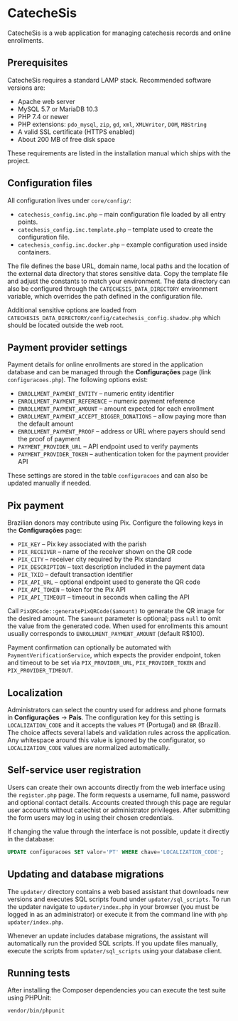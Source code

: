 # CatecheSis

CatecheSis is a web application for managing catechesis records and online enrollments.

## Prerequisites

CatecheSis requires a standard LAMP stack. Recommended software versions are:

- Apache web server
- MySQL 5.7 or MariaDB 10.3
- PHP 7.4 or newer
- PHP extensions: `pdo_mysql`, `zip`, `gd`, `xml`, `XMLWriter`, `DOM`, `MBString`
- A valid SSL certificate (HTTPS enabled)
- About 200 MB of free disk space

These requirements are listed in the installation manual which ships with the project.

## Configuration files

All configuration lives under `core/config/`:

- `catechesis_config.inc.php` – main configuration file loaded by all entry points.
- `catechesis_config.inc.template.php` – template used to create the configuration file.
- `catechesis_config.inc.docker.php` – example configuration used inside containers.

The file defines the base URL, domain name, local paths and the location of the external data directory that stores sensitive data. Copy the template file and adjust the constants to match your environment.  The data directory can also be configured through the `CATECHESIS_DATA_DIRECTORY` environment variable, which overrides the path defined in the configuration file.

Additional sensitive options are loaded from `CATECHESIS_DATA_DIRECTORY/config/catechesis_config.shadow.php` which should be located outside the web root.

## Payment provider settings

Payment details for online enrollments are stored in the application database and can be managed through the **Configurações** page (link `configuracoes.php`). The following options exist:

- `ENROLLMENT_PAYMENT_ENTITY` – numeric entity identifier
- `ENROLLMENT_PAYMENT_REFERENCE` – numeric payment reference
- `ENROLLMENT_PAYMENT_AMOUNT` – amount expected for each enrollment
- `ENROLLMENT_PAYMENT_ACCEPT_BIGGER_DONATIONS` – allow paying more than the default amount
- `ENROLLMENT_PAYMENT_PROOF` – address or URL where payers should send the proof of payment
- `PAYMENT_PROVIDER_URL` – API endpoint used to verify payments
- `PAYMENT_PROVIDER_TOKEN` – authentication token for the payment provider API

These settings are stored in the table `configuracoes` and can also be updated manually if needed.

## Pix payment

Brazilian donors may contribute using Pix. Configure the following keys in the **Configurações** page:

- `PIX_KEY` – Pix key associated with the parish
- `PIX_RECEIVER` – name of the receiver shown on the QR code
- `PIX_CITY` – receiver city required by the Pix standard
- `PIX_DESCRIPTION` – text description included in the payment data
- `PIX_TXID` – default transaction identifier
- `PIX_API_URL` – optional endpoint used to generate the QR code
- `PIX_API_TOKEN` – token for the Pix API
- `PIX_API_TIMEOUT` – timeout in seconds when calling the API


Call `PixQRCode::generatePixQRCode($amount)` to generate the QR image for the desired amount. The `$amount` parameter is optional; pass `null` to omit the value from the generated code. When used for enrollments this amount usually corresponds to `ENROLLMENT_PAYMENT_AMOUNT` (default R$100).


Payment confirmation can optionally be automated with `PaymentVerificationService`, which expects the provider endpoint, token and timeout to be set via `PIX_PROVIDER_URL`, `PIX_PROVIDER_TOKEN` and `PIX_PROVIDER_TIMEOUT`.

## Localization

Administrators can select the country used for address and phone formats in
**Configurações** → **País**.  The configuration key for this setting is
`LOCALIZATION_CODE` and it accepts the values `PT` (Portugal) and `BR`
(Brazil).  The choice affects several labels and validation rules across the
application.
Any whitespace around this value is ignored by the configurator, so
`LOCALIZATION_CODE` values are normalized automatically.

## Self-service user registration

Users can create their own accounts directly from the web interface using the
`register.php` page. The form requests a username, full name, password and
optional contact details. Accounts created through this page are regular user
accounts without catechist or administrator privileges. After submitting the
form users may log in using their chosen credentials.

If changing the value through the interface is not possible, update it directly
in the database:

```sql
UPDATE configuracoes SET valor='PT' WHERE chave='LOCALIZATION_CODE';
```

## Updating and database migrations

The `updater/` directory contains a web based assistant that downloads new versions and executes SQL scripts found under `updater/sql_scripts`. To run the updater navigate to `updater/index.php` in your browser (you must be logged in as an administrator) or execute it from the command line with `php updater/index.php`.

Whenever an update includes database migrations, the assistant will automatically run the provided SQL scripts. If you update files manually, execute the scripts from `updater/sql_scripts` using your database client.

## Running tests

After installing the Composer dependencies you can execute the test suite using PHPUnit:

```bash
vendor/bin/phpunit
```

